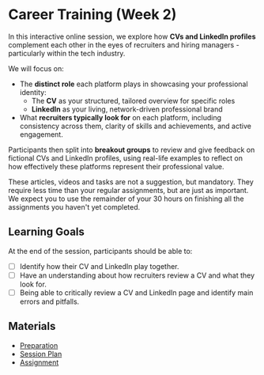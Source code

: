 # Career Training (Week 2)

In this interactive online session, we explore how **CVs and LinkedIn profiles** complement each other in the eyes of recruiters and hiring managers - particularly within the tech industry.

We will focus on:

- The **distinct role** each platform plays in showcasing your professional identity:
  - The **CV** as your structured, tailored overview for specific roles
  - **LinkedIn** as your living, network-driven professional brand
- What **recruiters typically look for** on each platform, including consistency across them, clarity of skills and achievements, and active engagement.

Participants then split into **breakout groups** to review and give feedback on fictional CVs and LinkedIn profiles, using real-life examples to reflect on how effectively these platforms represent their professional value.

These articles, videos and tasks are not a suggestion, but mandatory. They require less time than your regular assignments, but are just as important. We expect you to use the remainder of your 30 hours on finishing all the assignments you haven't yet completed.

## Learning Goals

At the end of the session, participants should be able to:

- [ ] Identify how their CV and LinkedIn play together.
- [ ] Have an understanding about how recruiters review a CV and what they look for.
- [ ] Being able to critically review a CV and LinkedIn page and identify main errors and pitfalls.

## Materials

- [Preparation](preparation.md)
- [Session Plan](session-plan.md)
- [Assignment](assignment.md)
